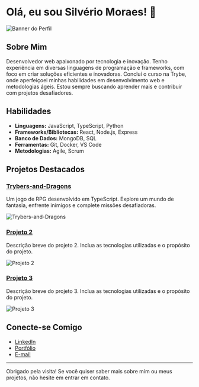 # Olá, eu sou Silvério Moraes! 👋

![Banner do Perfil](https://link-para-sua-imagem.jpg)

## Sobre Mim

Desenvolvedor web apaixonado por tecnologia e inovação. Tenho experiência em diversas linguagens de programação e frameworks, com foco em criar soluções eficientes e inovadoras. Concluí o curso na Trybe, onde aperfeiçoei minhas habilidades em desenvolvimento web e metodologias ágeis. Estou sempre buscando aprender mais e contribuir com projetos desafiadores.

## Habilidades

- **Linguagens:** JavaScript, TypeScript, Python
- **Frameworks/Bibliotecas:** React, Node.js, Express
- **Banco de Dados:** MongoDB, SQL
- **Ferramentas:** Git, Docker, VS Code
- **Metodologias:** Agile, Scrum

## Projetos Destacados

### [Trybers-and-Dragons](https://github.com/SilverioMoraes/Trybers-and-Dragons)
Um jogo de RPG desenvolvido em TypeScript. Explore um mundo de fantasia, enfrente inimigos e complete missões desafiadoras.

![Trybers-and-Dragons](https://link-para-imagem-do-projeto.jpg)

### [Projeto 2](https://github.com/SilverioMoraes/Projeto-2)
Descrição breve do projeto 2. Inclua as tecnologias utilizadas e o propósito do projeto.

![Projeto 2](https://link-para-imagem-do-projeto.jpg)

### [Projeto 3](https://github.com/SilverioMoraes/Projeto-3)
Descrição breve do projeto 3. Inclua as tecnologias utilizadas e o propósito do projeto.

![Projeto 3](https://link-para-imagem-do-projeto.jpg)

## Conecte-se Comigo

- [LinkedIn](https://www.linkedin.com/in/seu-usuario)
- [Portfólio](https://silveriomoraes.github.io)
- [E-mail](mailto:seu-email@example.com)

---

Obrigado pela visita! Se você quiser saber mais sobre mim ou meus projetos, não hesite em entrar em contato.
